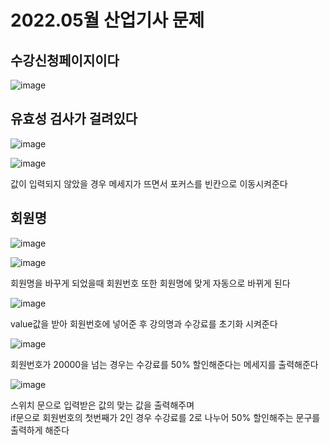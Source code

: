 # 2022.05월 산업기사 문제

## 수강신청페이지이다

![image](https://user-images.githubusercontent.com/97486300/207482536-5abd6805-64e7-4029-a0f9-73c4e3595af3.png)

## 유효성 검사가 걸려있다

![image](https://user-images.githubusercontent.com/97486300/207482879-fe49a8f7-1475-4602-94aa-f93f04471913.png)

![image](https://user-images.githubusercontent.com/97486300/207482969-6a95f66b-adff-48bf-8888-9cb2cd4874ce.png)

값이 입력되지 않았을 경우 메세지가 뜨면서 포커스를 빈칸으로 이동시켜준다

## 회원명

![image](https://user-images.githubusercontent.com/97486300/207483360-0e7fb7f0-e8d1-4844-ba37-f119d4d3fe01.png)

![image](https://user-images.githubusercontent.com/97486300/207483415-3003307f-db2a-4d0f-a566-83565a3bf9c7.png)

회원명을 바꾸게 되었을때 회원번호 또한 회원명에 맞게 자동으로 바뀌게 된다

![image](https://user-images.githubusercontent.com/97486300/207483895-c6e46b08-72a9-428a-b004-25368b3d2ac1.png)

value값을 받아 회원번호에 넣어준 후 강의명과 수강료를 초기화 시켜준다

![image](https://user-images.githubusercontent.com/97486300/207486765-101cde0d-8002-4218-b25f-90939c1cefc3.png)

회원번호가 20000을 넘는 경우는 수강료를 50% 할인해준다는 메세지를 출력해준다

![image](https://user-images.githubusercontent.com/97486300/207490657-f31d1532-112f-49f5-93ff-dcc92ef46da8.png)

스위치 문으로 입력받은 값의 맞는 값을 출력해주며 <br>
if문으로 회원번호의 첫번째가 2인 경우 수강료를 2로 나누어 50% 할인해주는 문구를 출력하게 해준다

